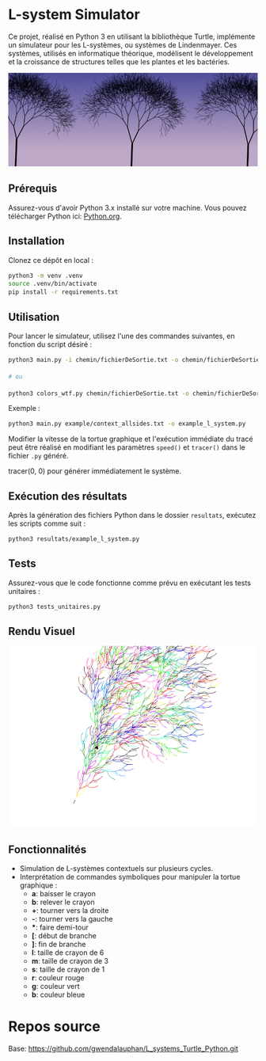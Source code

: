 # L-system Simulator

Ce projet, réalisé en Python 3 en utilisant la bibliothèque Turtle, implémente un simulateur pour les L-systèmes, ou systèmes de Lindenmayer. Ces systèmes, utilisés en informatique théorique, modélisent le développement et la croissance de structures telles que les plantes et les bactéries.

![Intro](docs/generating-trees.png)

## Prérequis

Assurez-vous d'avoir Python 3.x installé sur votre machine. Vous pouvez télécharger Python ici: [Python.org](https://www.python.org/downloads/).

## Installation

Clonez ce dépôt en local :

```bash
python3 -m venv .venv
source .venv/bin/activate
pip install -r requirements.txt
```

## Utilisation

Pour lancer le simulateur, utilisez l'une des commandes suivantes, en fonction du script désiré :

```bash
python3 main.py -i chemin/fichierDeSortie.txt -o chemin/fichierDeSortie.py

# ou

python3 colors_wtf.py chemin/fichierDeSortie.txt -o chemin/fichierDeSortie.py
```

Exemple :

```bash
python3 main.py example/context_allsides.txt -o example_l_system.py
```

Modifier la vitesse de la tortue graphique et l'exécution immédiate du tracé peut être réalisé en modifiant les paramètres `speed()` et `tracer()` dans le fichier `.py` généré.

tracer(0, 0) pour générer immédiatement le système.

## Exécution des résultats

Après la génération des fichiers Python dans le dossier `resultats`, exécutez les scripts comme suit :

```bash
python3 resultats/example_l_system.py
```

## Tests

Assurez-vous que le code fonctionne comme prévu en exécutant les tests unitaires :

```bash
python3 tests_unitaires.py
```

## Rendu Visuel

![Exemple l-system en couleurs](docs/exemple_l_system.png)


## Fonctionnalités

- Simulation de L-systèmes contextuels sur plusieurs cycles.
- Interprétation de commandes symboliques pour manipuler la tortue graphique :
  - **a**: baisser le crayon
  - **b**: relever le crayon
  - **+**: tourner vers la droite
  - **-**: tourner vers la gauche
  - **\***: faire demi-tour
  - **[**: début de branche
  - **]**: fin de branche
  - **l**: taille de crayon de 6
  - **m**: taille de crayon de 3
  - **s**: taille de crayon de 1
  - **r**: couleur rouge
  - **g**: couleur vert
  - **b**: couleur bleue
 
# Repos source
Base: https://github.com/gwendalauphan/L_systems_Turtle_Python.git
